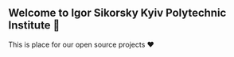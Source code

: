## Welcome to Igor Sikorsky Kyiv Polytechnic Institute 👋

This is place for our open source projects ❤️
